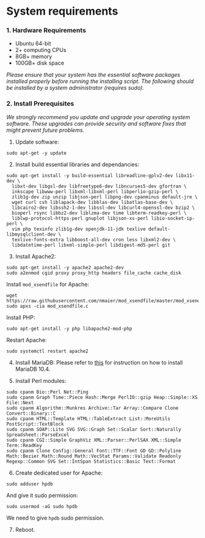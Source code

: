 # System requirements

### 1. Hardware Requirements
- Ubuntu 64-bit
- 2+ computing CPUs
- 8GB+ memory
- 100GB+ disk space

*Please ensure that your system has the essential software packages installed properly before running the installing script. The following should be installed by a system administrator (requires sudo).*

### 2. Install Prerequisites

*We strongly recommend you update and upgrade your operating system software. These upgrades can provide security and software fixes that might prevent future problems.*

1. Update software:
```
sudo apt-get -y update
```

2. Install build essential libraries and dependancies:
```
sudo apt-get install -y build-essential libreadline-gplv2-dev libx11-dev \
  libxt-dev libgsl-dev libfreetype6-dev libncurses5-dev gfortran \
  inkscape libwww-perl libxml-libxml-perl libperlio-gzip-perl \
  zlib1g-dev zip unzip libjson-perl libpng-dev cpanminus default-jre \
  wget curl csh liblapack-dev libblas-dev libatlas-base-dev \
  libcairo2-dev libssh2-1-dev libssl-dev libcurl4-openssl-dev bzip2 \
  bioperl rsync libbz2-dev liblzma-dev time libterm-readkey-perl \
  liblwp-protocol-https-perl gnuplot libjson-xs-perl libio-socket-ip-perl \
  vim php texinfo zlib1g-dev openjdk-11-jdk texlive default-libmysqlclient-dev \
  texlive-fonts-extra libboost-all-dev cron less libxml2-dev \
  libdatetime-perl libxml-simple-perl libdigest-md5-perl git
```

3. Install Apache2:
```
sudo apt-get install -y apache2 apache2-dev
sudo a2enmod cgid proxy proxy_http headers file_cache cache_disk
```

Install `mod_xsendfile` for Apache:
```
wget https://raw.githubusercontent.com/nmaier/mod_xsendfile/master/mod_xsendfile.c
sudo apxs -cia mod_xsendfile.c
```

Install PHP:
```
sudo apt-get install -y php libapache2-mod-php
```

Restart Apache:
```
sudo systemctl restart apache2
```

4. Install MariaDB:
Please refer to [this](https://downloads.mariadb.org/mariadb/repositories/ "Setting up MariaDB repositories") for instruction on how to install MariaDB 10.4.

5. Install Perl modules:
```
sudo cpanm Bio::Perl Net::Ping
sudo cpanm Graph Time::Piece Hash::Merge PerlIO::gzip Heap::Simple::XS File::Next
sudo cpanm Algorithm::Munkres Archive::Tar Array::Compare Clone Convert::Binary::C
sudo cpanm HTML::Template HTML::TableExtract List::MoreUtils PostScript::TextBlock
sudo cpanm SOAP::Lite SVG SVG::Graph Set::Scalar Sort::Naturally Spreadsheet::ParseExcel
sudo cpanm CGI::Simple GraphViz XML::Parser::PerlSAX XML::Simple Term::ReadKey
sudo cpanm Clone Config::General Font::TTF::Font GD GD::Polyline Math::Bezier Math::Round Math::VecStat Params::Validate Readonly Regexp::Common SVG Set::IntSpan Statistics::Basic Text::Format
```

6. Create dedicated user for Apache:
```
sudo adduser hpdb
```

And give it sudo permission:
```
sudo usermod -aG sudo hpdb
```

We need to give `hpdb` sudo permission.

7. Reboot.